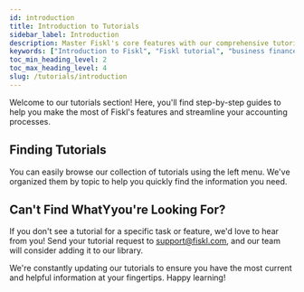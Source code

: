 ```yaml
---
id: introduction
title: Introduction to Tutorials
sidebar_label: Introduction
description: Master Fiskl's core features with our comprehensive tutorial. Efficiently manage your business finances from day one.
keywords: ["Introduction to Fiskl", "Fiskl tutorial", "business finance management", "core features Fiskl", "accounting software guide"]
toc_min_heading_level: 2
toc_max_heading_level: 4
slug: /tutorials/introduction
---
```



Welcome to our tutorials section! Here, you'll find step-by-step guides to help you make the most of Fiskl's features and streamline your accounting processes.

## Finding Tutorials

You can easily browse our collection of tutorials using the left menu. We've organized them by topic to help you quickly find the information you need.

## Can't Find WhatYyou're Looking For?

If you don't see a tutorial for a specific task or feature, we'd love to hear from you! Send your tutorial request to support@fiskl.com, and our team will consider adding it to our library.

We're constantly updating our tutorials to ensure you have the most current and helpful information at your fingertips. Happy learning!
